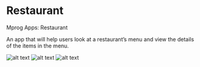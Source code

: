 # Restaurant
Mprog Apps: Restaurant

An app that will help users look at a restaurant’s menu and view the details of the items in the menu.

![alt text](https://raw.githubusercontent.com/username/Restaurant/doc/Screenshot_20180512-000059.png)
![alt text](https://raw.githubusercontent.com/username/Restaurant/doc/Screenshot_20180511-235933.png)
![alt text](https://raw.githubusercontent.com/username/Restaurant/doc/Screenshot_20180512-000059.png)
